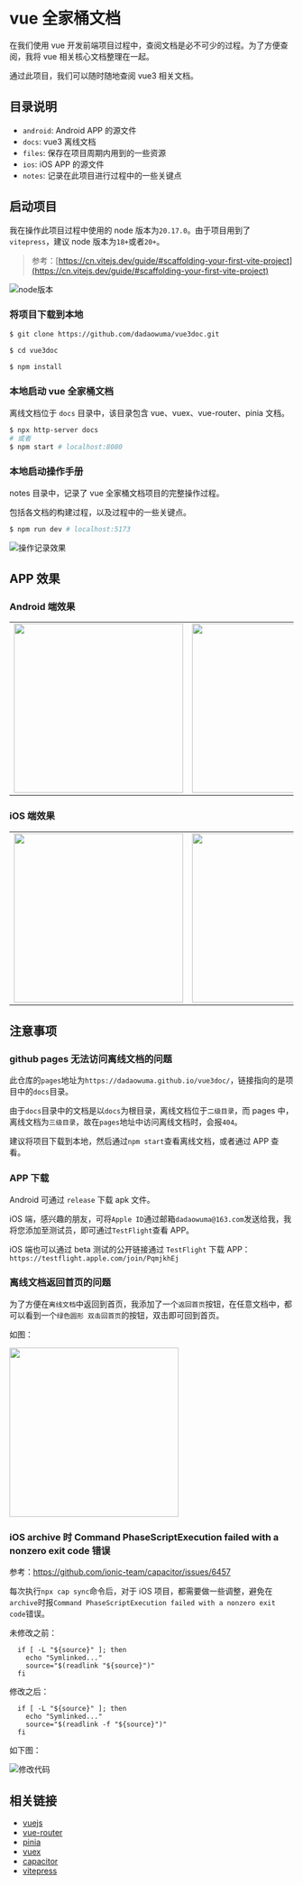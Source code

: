 # vue 全家桶文档

在我们使用 vue 开发前端项目过程中，查阅文档是必不可少的过程。为了方便查阅，我将 vue 相关核心文档整理在一起。

通过此项目，我们可以随时随地查阅 vue3 相关文档。

## 目录说明

- `android`: Android APP 的源文件
- `docs`: vue3 离线文档
- `files`: 保存在项目周期内用到的一些资源
- `ios`: iOS APP 的源文件
- `notes`: 记录在此项目进行过程中的一些关键点

## 启动项目

我在操作此项目过程中使用的 node 版本为`20.17.0`。由于项目用到了`vitepress`，建议 node 版本为`18+`或者`20+`。

> 参考：[https://cn.vitejs.dev/guide/#scaffolding-your-first-vite-project](https://cn.vitejs.dev/guide/#scaffolding-your-first-vite-project)

![node版本](./files/assets/node-v-require.png)

### 将项目下载到本地

```bash
$ git clone https://github.com/dadaowuma/vue3doc.git

$ cd vue3doc

$ npm install
```

### 本地启动 vue 全家桶文档

离线文档位于 `docs` 目录中，该目录包含 vue、vuex、vue-router、pinia 文档。

```bash
$ npx http-server docs
# 或者
$ npm start # localhost:8080
```

### 本地启动操作手册

notes 目录中，记录了 vue 全家桶文档项目的完整操作过程。

包括各文档的构建过程，以及过程中的一些关键点。

```bash
$ npm run dev # localhost:5173
```

![操作记录效果](./files/assets/notes.png)

## APP 效果

### Android 端效果

<table>
  <tr>
    <td><img src='./files/assets/ad-01.jpeg' style="width: 300px"/></td>
    <td><img src='./files/assets/ad-02.jpeg' style="width: 300px"/></td>
    <td><img src='./files/assets/ad-03.jpeg' style="width: 300px"/></td>
  </tr>
</table>

### iOS 端效果

<table>
  <tr>
    <td><img src='./files/assets/ios-01.jpeg' style="width: 300px"/></td>
    <td><img src='./files/assets/ios-02.jpeg' style="width: 300px"/></td>
    <td><img src='./files/assets/ios-03.jpeg' style="width: 300px"/></td>
  </tr>
</table>

## 注意事项

### github pages 无法访问离线文档的问题

此仓库的`pages`地址为`https://dadaowuma.github.io/vue3doc/`，链接指向的是项目中的`docs`目录。

由于`docs`目录中的文档是以`docs`为根目录，离线文档位于`二级目录`，而 pages 中，离线文档为`三级目录`，故在`pages`地址中访问离线文档时，会报`404`。

建议将项目下载到本地，然后通过`npm start`查看离线文档，或者通过 APP 查看。

### APP 下载

Android 可通过 `release` 下载 apk 文件。

iOS 端，感兴趣的朋友，可将`Apple ID`通过邮箱`dadaowuma@163.com`发送给我，我将您添加至测试员，即可通过`TestFlight`查看 APP。

iOS 端也可以通过 beta 测试的公开链接通过 `TestFlight` 下载 APP：`https://testflight.apple.com/join/PqmjkhEj`

### 离线文档返回首页的问题

为了方便在`离线文档`中返回到首页，我添加了一个`返回首页`按钮，在任意文档中，都可以看到一个`绿色圆形 双击回首页`的按钮，双击即可回到首页。

如图：

<img src='./files/assets/back-home-btn.jpeg' style="width: 300px"/>

### iOS archive 时 Command PhaseScriptExecution failed with a nonzero exit code 错误

参考：https://github.com/ionic-team/capacitor/issues/6457

每次执行`npx cap sync`命令后，对于 iOS 项目，都需要做一些调整，避免在`archive`时报`Command PhaseScriptExecution failed with a nonzero exit code`错误。

未修改之前：

```
  if [ -L "${source}" ]; then
    echo "Symlinked..."
    source="$(readlink "${source}")"
  fi
```

修改之后：

```
  if [ -L "${source}" ]; then
    echo "Symlinked..."
    source="$(readlink -f "${source}")"
  fi
```

如下图：

![修改代码](./files/assets/xcode-error.png)

## 相关链接

- [vuejs](https://cn.vuejs.org/)
- [vue-router](https://router.vuejs.org/zh/)
- [pinia](https://pinia.vuejs.org/zh/)
- [vuex](https://vuex.vuejs.org/zh/)
- [capacitor](https://capacitorjs.com/)
- [vitepress](https://vitepress.dev/zh/)
